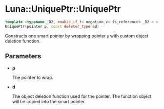 # Luna::UniquePtr::UniquePtr

```c++
template <typename _D2, enable_if_t< negation_v< is_reference< _D2 > >, int >>
UniquePtr(pointer p, const deleter_type &d)
```

Constructs one smart pointer by wrapping pointer `p` with custom object deletion function. 



## Parameters
* **p**

    The pointer to wrap. 

* **d**

    The object deletion function used for the pointer. The function object will be copied into the smart pointer. 

